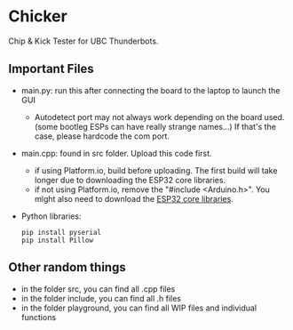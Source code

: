# Chicker
Chip &amp; Kick Tester for UBC Thunderbots.

## Important Files
- main.py: run this after connecting the board to the laptop to launch the GUI
    - Autodetect port may not always work depending on the board used. (some bootleg ESPs can have really strange names...) If that's the case, please hardcode the com port.
- main.cpp: found in src folder. Upload this code first.
    - if using Platform.io, build before uploading. The first build will take longer due to downloading the ESP32 core libraries.
    - if not using Platform.io, remove the "#include <Arduino.h>". You might also need to download the [ESP32 core libraries](https://github.com/espressif/arduino-esp32/tree/master). 
 
- Python libraries:
  ```shell
  pip install pyserial
  pip install Pillow
  ```

## Other random things
- in the folder src, you can find all .cpp files 
- in the folder include, you can find all .h files
- in the folder playground, you can find all WIP files and individual functions

